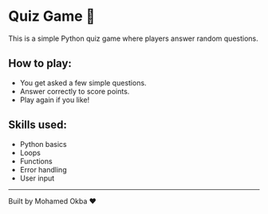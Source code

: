  # Quiz Game 🎯

This is a simple Python quiz game where players answer random questions.

## How to play:
- You get asked a few simple questions.
- Answer correctly to score points.
- Play again if you like!

## Skills used:
- Python basics
- Loops
- Functions
- Error handling
- User input

---

Built by Mohamed Okba ❤️

